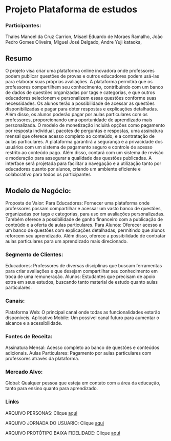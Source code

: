 # Projeto Plataforma de estudos



### Participantes:

Thales Manoel da Cruz Carrion,
Misael Eduardo de Moraes Ramalho,
João Pedro Gomes Oliveira,
Miguel  José Delgado,
Andre Yuji kataoka,



## Resumo
O projeto visa criar uma plataforma online inovadora onde professores podem publicar questões de provas e outros educadores podem usá-las para elaborar suas próprias avaliações. A plataforma permitirá que os professores compartilhem seu conhecimento, contribuindo com um banco de dados de questões organizadas por tags e categorias, e que outros educadores selecionem e personalizem essas questões conforme suas necessidades. Os alunos terão a possibilidade de acessar as questões disponibilizadas e pagar para obter respostas e explicações detalhadas. Além disso, os alunos poderão pagar por aulas particulares com os professores, proporcionando uma oportunidade de aprendizado mais personalizada. O modelo de monetização incluirá opções como pagamento por resposta individual, pacotes de perguntas e respostas, uma assinatura mensal que oferece acesso completo ao conteúdo, e a contratação de aulas particulares. A plataforma garantirá a segurança e a privacidade dos usuários com um sistema de pagamento seguro e controle de acesso restrito ao conteúdo pago. Além disso, contará com um sistema de revisão e moderação para assegurar a qualidade das questões publicadas. A interface será projetada para facilitar a navegação e a utilização tanto por educadores quanto por alunos, criando um ambiente eficiente e colaborativo para todos os participantes

## Modelo de Negócio:

Proposta de Valor:
Para Educadores: Fornecer uma plataforma onde professores possam compartilhar e acessar um vasto banco de questões, organizadas por tags e categorias, para uso em avaliações personalizadas. Também oferece a possibilidade de ganho financeiro com a publicação de conteúdo e a oferta de aulas particulares.
Para Alunos: Oferecer acesso a um banco de questões com explicações detalhadas, permitindo que alunos reforcem seu aprendizado. Além disso, oferece a possibilidade de contratar aulas particulares para um aprendizado mais direcionado.

### Segmento de Clientes:
Educadores: Professores de diversas disciplinas que buscam ferramentas para criar avaliações e que desejam compartilhar seu conhecimento em troca de uma remuneração.
Alunos: Estudantes que precisam de apoio extra em seus estudos, buscando tanto material de estudo quanto aulas particulares.

### Canais:
Plataforma Web: O principal canal onde todas as funcionalidades estarão disponíveis.
Aplicativo Mobile: Um possível canal futuro para aumentar o alcance e a acessibilidade.

### Fontes de Receita:
Assinatura Mensal: Acesso completo ao banco de questões e conteúdos adicionais.
Aulas Particulares: Pagamento por aulas particulares com professores através da plataforma.


### Mercado Alvo:
Global: Qualquer pessoa que esteja em contato com a área da educação, tanto para ensino quanto para aprendizado. 

### Links
ARQUIVO PERSONAS: Clique [aqui](https://docs.google.com/document/d/19n6_tmkUlwAOwde87S4E9ORlzxiiwaUX3Wo64fDT1bU/edit?usp=sharing)

ARQUIVO JORNADA DO USUARIO: Clique [aqui](https://docs.google.com/document/d/1AVM99d2UC9CbVzJ32PNqugadAl6dbmVR/edit)

ARQUIVO PROTÓTIPO BAIXA FIDELIDADE: Clique [aqui](https://www.figma.com/design/JSt7xPsAXte9VE2BMi7Twa/Projeto---Plataforma-de-estudos?node-id=0-1&m=dev&t=2FGxEjrAq4jDLX4d-1)

